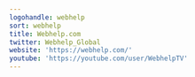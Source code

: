 ```yaml
---
logohandle: webhelp
sort: webhelp
title: Webhelp.com
twitter: Webhelp_Global
website: 'https://webhelp.com/'
youtube: 'https://youtube.com/user/WebhelpTV'
---
```

